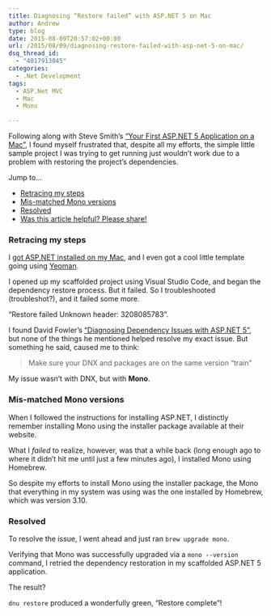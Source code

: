 ```yaml
---
title: Diagnosing “Restore failed” with ASP.NET 5 on Mac
author: Andrew
type: blog
date: 2015-08-09T20:57:02+00:00
url: /2015/08/09/diagnosing-restore-failed-with-asp-net-5-on-mac/
dsq_thread_id:
  - "4017913045"
categories:
  - .Net Development
tags:
  - ASP.Net MVC
  - Mac
  - Mono

---
```

Following along with Steve Smith&#8217;s [&#8220;Your First ASP.NET 5 Application on a Mac&#8221;][1], I found myself frustrated that, despite all my efforts, the simple little sample project I was trying to get running just wouldn&#8217;t work due to a problem with restoring the project&#8217;s dependencies.

<div class="resources">
  <div class="resources-header">
    Jump to&#8230;
  </div>
  
  <ul class="resources-content">
    <li>
      <a href="#retracing-steps">Retracing my steps</a>
    </li>
    <li>
      <a href="#mis-matched-mono">Mis-matched Mono versions</a>
    </li>
    <li>
      <a href="#resolved">Resolved</a>
    </li>
    <li>
      <a href="#share">Was this article helpful? Please share!</a>
    </li>
  </ul>
</div>

<a name="retracing-steps" class="jump-target"></a>

### Retracing my steps

I [got ASP.NET installed on my Mac][2], and I even got a cool little template going using [Yeoman][3].

I opened up my scaffolded project using Visual Studio Code, and began the dependency restore process. But it failed. So I troubleshooted (troubleshot?), and it failed some more.

&#8220;Restore failed Unknown header: 3208085783&#8221;.

I found David Fowler&#8217;s [&#8220;Diagnosing Dependency Issues with ASP.NET 5&#8221;][4], but none of the things he mentioned helped resolve my exact issue. But something he said, caused me to think:

> Make sure your DNX and packages are on the same version &#8220;train&#8221; 

My issue wasn&#8217;t with DNX, but with **Mono**.

<a name="mis-matched-mono" class="jump-target"></a>

### Mis-matched Mono versions

When I followed the instructions for installing ASP.NET, I distinctly remember installing Mono using the installer package available at their website.

What I _failed_ to realize, however, was that a while back (long enough ago to where it didn&#8217;t hit me until just a few minutes ago), I installed Mono using Homebrew.

So despite my efforts to install Mono using the installer package, the Mono that everything in my system was using was the one installed by Homebrew, which was version 3.10.

<a name="resolved" class="jump-target"></a>

### Resolved

To resolve the issue, I went ahead and just ran `brew upgrade mono`.

Verifying that Mono was successfully upgraded via a `mono --version` command, I retried the dependency restoration in my scaffolded ASP.NET 5 application.

The result?

`dnu restore` produced a wonderfully green, &#8220;Restore complete&#8221;!

<a name="share" class="jump-target"></a>

 [1]: http://docs.asp.net/en/latest/tutorials/your-first-mac-aspnet.html
 [2]: http://docs.asp.net/en/latest/getting-started/installing-on-mac.html
 [3]: http://yeoman.io/
 [4]: http://davidfowl.com/diagnosing-dependency-issues-with-asp-net-5/